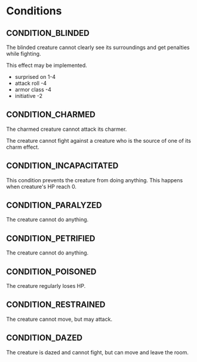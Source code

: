 # Conditions

## CONDITION_BLINDED

The blinded creature cannot clearly see its surroundings and get penalties
while fighting.

This effect may be implemented.

- surprised on 1-4
- attack roll -4
- armor class -4
- initiative -2

## CONDITION_CHARMED

The charmed creature cannot attack its charmer.

The creature cannot fight against a creature who is the source 
of one of its charm effect.

## CONDITION_INCAPACITATED

This condition prevents the creature from doing anything. This happens when
creature's HP reach 0.

## CONDITION_PARALYZED

The creature cannot do anything.

## CONDITION_PETRIFIED

The creature cannot do anything.

## CONDITION_POISONED

The creature regularly loses HP.

## CONDITION_RESTRAINED

The creature cannot move, but may attack.

## CONDITION_DAZED

The creature is dazed and cannot fight, but can move and leave the room.

